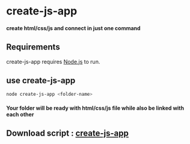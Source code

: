 # create-js-app
#### create html/css/js and connect in just one command

## Requirements
create-js-app requires [Node.js](https://nodejs.org/) to run.


## use create-js-app

```sh
node create-js-app <folder-name>
```
#### Your folder will be ready with html/css/js file while also be linked with each other

## Download script : [create-js-app](https://ankitadhikari.github.io/create-js-app/)
